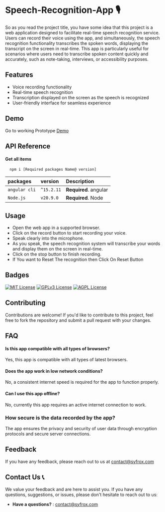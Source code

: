 
# Speech-Recognition-App 🎙️

So as you read the project title, you have some idea that this project is a web application designed to facilitate real-time speech recognition service. Users can record their voice using the app, and simultaneously, the speech recognition functionality transcribes the spoken words, displaying the transcript on the screen in real-time. This app is particularly useful for scenarios where users need to transcribe spoken content quickly and accurately, such as note-taking, interviews, or accessibility purposes.


## Features

* Voice recording functionality
* Real-time speech recognition
* Transcription displayed on the screen as the speech is recognized
* User-friendly interface for seamless experience
## Demo

Go to working Prototype [Demo](htt "Speech Recognition App")


## API Reference

#### Get all items

```http
  npm i [Required packages Name@ version]
```

| packages | version     | Description                |
| :-------- | :------- | :------------------------- |
| `angular cli` | `^15.2.11` | **Required**. angular |
|`Node.js`|`v20.9.0`|**Required**. Node |




## Usage

* Open the web app in a supported browser.
* Click on the record button to start recording your voice.
* Speak clearly into the microphone.
* As you speak, the speech recognition system will transcribe your words and display them on the screen in real-time.
* Click on the stop button to finish recording.
* If You want to Reset The recognition then Click On Reset Button
## Badges


[![MIT License](https://img.shields.io/badge/License-MIT-green.svg)](https://choosealicense.com/licenses/mit/)
[![GPLv3 License](https://img.shields.io/badge/License-GPL%20v3-yellow.svg)](https://opensource.org/licenses/)
[![AGPL License](https://img.shields.io/badge/license-AGPL-blue.svg)](http://www.gnu.org/licenses/agpl-3.0)


## Contributing

Contributions are welcome! If you'd like to contribute to this project, feel free to fork the repository and submit a pull request with your changes.
## FAQ

#### Is this app compatible with all types of browsers?

Yes, this app is compatible with all types of latest browsers.

#### Does the app work in low network conditions?

No, a consistent internet speed is required for the app to function properly.


#### Can I use this app offline?

No, currently this app requires an active internet connection to work.

### How secure is the data recorded by the app?

The app ensures the privacy and security of user data through encryption protocols and secure server connections.



## Feedback

If you have any feedback, please reach out to us at [contact@syfrox.com](mailto:contact@syfrox.com)



## Contact Us 📞

We value your feedback and are here to assist you. If you have any questions, suggestions, or issues, please don't hesitate to reach out to us:

- **Have a questions?** : [contact@syfrox.com](mailto:contact@syfrox.com)
